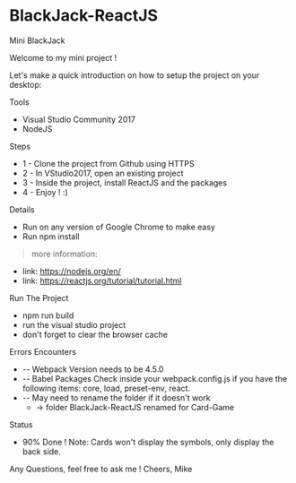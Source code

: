 # BlackJack-ReactJS
Mini BlackJack

Welcome to my mini project !

Let's make a quick introduction on how to setup the project on your desktop:

Tools
- Visual Studio Community 2017
- NodeJS

Steps
* 1 - Clone the project from Github using HTTPS
* 2 - In VStudio2017, open an existing project
* 3 - Inside the project, install ReactJS and the packages
* 4 - Enjoy ! :)

Details
*  Run on any version of Google Chrome to make easy
*  Run npm install
> more information: 
  * link: https://nodejs.org/en/
  * link: https://reactjs.org/tutorial/tutorial.html

Run The Project
* npm run build
* run the visual studio project
* don't forget to clear the browser cache

Errors Encounters
* -- Webpack Version needs to be 4.5.0
* -- Babel Packages Check inside your webpack.config.js if you have the following items: core, load, preset-env, react. 
* -- May need to rename the folder if it doesn't work 
    * -> folder BlackJack-ReactJS renamed for Card-Game

Status
* 90% Done ! Note: Cards won't display the symbols, only display the back side.

Any Questions, feel free to ask me !
Cheers,
Mike
